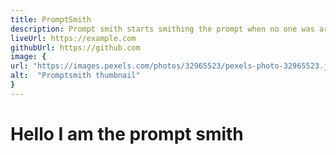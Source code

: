 ```yaml
---
title: PromptSmith
description: Prompt smith starts smithing the prompt when no one was around.
liveUrl: https://example.com
githubUrl: https://github.com
image: {
url: "https://images.pexels.com/photos/32965523/pexels-photo-32965523.jpeg",
alt:  "Promptsmith thumbnail"
}
---
```


# Hello I am the prompt smith
